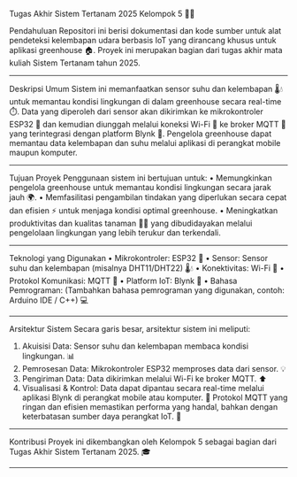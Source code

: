 Tugas Akhir Sistem Tertanam 2025 Kelompok 5 🌿💧

Pendahuluan
Repositori ini berisi dokumentasi dan kode sumber untuk alat pendeteksi kelembapan udara berbasis IoT yang dirancang khusus untuk aplikasi greenhouse 🏠. Proyek ini merupakan bagian dari tugas akhir mata kuliah Sistem Tertanam tahun 2025.
________________________________________
Deskripsi Umum
Sistem ini memanfaatkan sensor suhu dan kelembapan 🌡️💧 untuk memantau kondisi lingkungan di dalam greenhouse secara real-time ⏱️. Data yang diperoleh dari sensor akan dikirimkan ke mikrokontroler ESP32 🧠 dan kemudian diunggah melalui koneksi Wi-Fi 📶 ke broker MQTT 📡 yang terintegrasi dengan platform Blynk 📱. Pengelola greenhouse dapat memantau data kelembapan dan suhu melalui aplikasi di perangkat mobile maupun komputer.
________________________________________
Tujuan Proyek
Penggunaan sistem ini bertujuan untuk:
•	Memungkinkan pengelola greenhouse untuk memantau kondisi lingkungan secara jarak jauh 🌍.
•	Memfasilitasi pengambilan tindakan yang diperlukan secara cepat dan efisien ⚡ untuk menjaga kondisi optimal greenhouse.
•	Meningkatkan produktivitas dan kualitas tanaman 🌱🌼 yang dibudidayakan melalui pengelolaan lingkungan yang lebih terukur dan terkendali.
________________________________________
Teknologi yang Digunakan
•	Mikrokontroler: ESP32 🧠
•	Sensor: Sensor suhu dan kelembapan (misalnya DHT11/DHT22) 🌡️💧
•	Konektivitas: Wi-Fi 📶
•	Protokol Komunikasi: MQTT 📡
•	Platform IoT: Blynk 📱
•	Bahasa Pemrograman: (Tambahkan bahasa pemrograman yang digunakan, contoh: Arduino IDE / C++) 💻
________________________________________
Arsitektur Sistem
Secara garis besar, arsitektur sistem ini meliputi:
1.	Akuisisi Data: Sensor suhu dan kelembapan membaca kondisi lingkungan. 📊
2.	Pemrosesan Data: Mikrokontroler ESP32 memproses data dari sensor. 💡
3.	Pengiriman Data: Data dikirimkan melalui Wi-Fi ke broker MQTT. ⬆️
4.	Visualisasi & Kontrol: Data dapat dipantau secara real-time melalui aplikasi Blynk di perangkat mobile atau komputer. 👀
Protokol MQTT yang ringan dan efisien memastikan performa yang handal, bahkan dengan keterbatasan sumber daya perangkat IoT. 💪
________________________________________
Kontribusi
Proyek ini dikembangkan oleh Kelompok 5 sebagai bagian dari Tugas Akhir Sistem Tertanam 2025. 🎓
________________________________________

